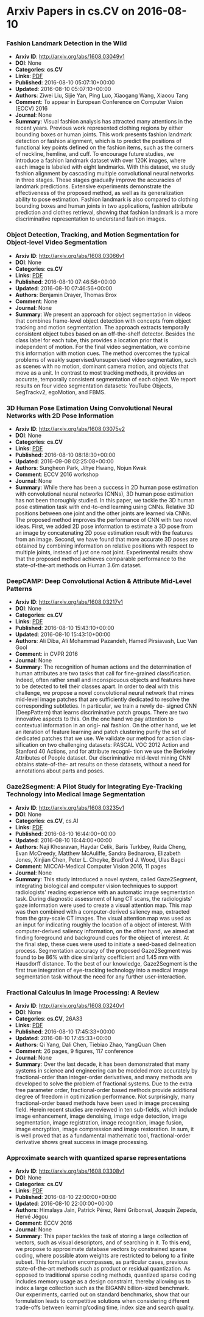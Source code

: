 # Arxiv Papers in cs.CV on 2016-08-10
### Fashion Landmark Detection in the Wild
- **Arxiv ID**: http://arxiv.org/abs/1608.03049v1
- **DOI**: None
- **Categories**: **cs.CV**
- **Links**: [PDF](http://arxiv.org/pdf/1608.03049v1)
- **Published**: 2016-08-10 05:07:10+00:00
- **Updated**: 2016-08-10 05:07:10+00:00
- **Authors**: Ziwei Liu, Sijie Yan, Ping Luo, Xiaogang Wang, Xiaoou Tang
- **Comment**: To appear in European Conference on Computer Vision (ECCV) 2016
- **Journal**: None
- **Summary**: Visual fashion analysis has attracted many attentions in the recent years. Previous work represented clothing regions by either bounding boxes or human joints. This work presents fashion landmark detection or fashion alignment, which is to predict the positions of functional key points defined on the fashion items, such as the corners of neckline, hemline, and cuff. To encourage future studies, we introduce a fashion landmark dataset with over 120K images, where each image is labeled with eight landmarks. With this dataset, we study fashion alignment by cascading multiple convolutional neural networks in three stages. These stages gradually improve the accuracies of landmark predictions. Extensive experiments demonstrate the effectiveness of the proposed method, as well as its generalization ability to pose estimation. Fashion landmark is also compared to clothing bounding boxes and human joints in two applications, fashion attribute prediction and clothes retrieval, showing that fashion landmark is a more discriminative representation to understand fashion images.



### Object Detection, Tracking, and Motion Segmentation for Object-level Video Segmentation
- **Arxiv ID**: http://arxiv.org/abs/1608.03066v1
- **DOI**: None
- **Categories**: **cs.CV**
- **Links**: [PDF](http://arxiv.org/pdf/1608.03066v1)
- **Published**: 2016-08-10 07:46:56+00:00
- **Updated**: 2016-08-10 07:46:56+00:00
- **Authors**: Benjamin Drayer, Thomas Brox
- **Comment**: None
- **Journal**: None
- **Summary**: We present an approach for object segmentation in videos that combines frame-level object detection with concepts from object tracking and motion segmentation. The approach extracts temporally consistent object tubes based on an off-the-shelf detector. Besides the class label for each tube, this provides a location prior that is independent of motion. For the final video segmentation, we combine this information with motion cues. The method overcomes the typical problems of weakly supervised/unsupervised video segmentation, such as scenes with no motion, dominant camera motion, and objects that move as a unit. In contrast to most tracking methods, it provides an accurate, temporally consistent segmentation of each object. We report results on four video segmentation datasets: YouTube Objects, SegTrackv2, egoMotion, and FBMS.



### 3D Human Pose Estimation Using Convolutional Neural Networks with 2D Pose Information
- **Arxiv ID**: http://arxiv.org/abs/1608.03075v2
- **DOI**: None
- **Categories**: **cs.CV**
- **Links**: [PDF](http://arxiv.org/pdf/1608.03075v2)
- **Published**: 2016-08-10 08:18:30+00:00
- **Updated**: 2016-09-08 02:25:08+00:00
- **Authors**: Sungheon Park, Jihye Hwang, Nojun Kwak
- **Comment**: ECCV 2016 workshop
- **Journal**: None
- **Summary**: While there has been a success in 2D human pose estimation with convolutional neural networks (CNNs), 3D human pose estimation has not been thoroughly studied. In this paper, we tackle the 3D human pose estimation task with end-to-end learning using CNNs. Relative 3D positions between one joint and the other joints are learned via CNNs. The proposed method improves the performance of CNN with two novel ideas. First, we added 2D pose information to estimate a 3D pose from an image by concatenating 2D pose estimation result with the features from an image. Second, we have found that more accurate 3D poses are obtained by combining information on relative positions with respect to multiple joints, instead of just one root joint. Experimental results show that the proposed method achieves comparable performance to the state-of-the-art methods on Human 3.6m dataset.



### DeepCAMP: Deep Convolutional Action & Attribute Mid-Level Patterns
- **Arxiv ID**: http://arxiv.org/abs/1608.03217v1
- **DOI**: None
- **Categories**: **cs.CV**
- **Links**: [PDF](http://arxiv.org/pdf/1608.03217v1)
- **Published**: 2016-08-10 15:43:10+00:00
- **Updated**: 2016-08-10 15:43:10+00:00
- **Authors**: Ali Diba, Ali Mohammad Pazandeh, Hamed Pirsiavash, Luc Van Gool
- **Comment**: in CVPR 2016
- **Journal**: None
- **Summary**: The recognition of human actions and the determination of human attributes are two tasks that call for fine-grained classification. Indeed, often rather small and inconspicuous objects and features have to be detected to tell their classes apart. In order to deal with this challenge, we propose a novel convolutional neural network that mines mid-level image patches that are sufficiently dedicated to resolve the corresponding subtleties. In particular, we train a newly de- signed CNN (DeepPattern) that learns discriminative patch groups. There are two innovative aspects to this. On the one hand we pay attention to contextual information in an origi- nal fashion. On the other hand, we let an iteration of feature learning and patch clustering purify the set of dedicated patches that we use. We validate our method for action clas- sification on two challenging datasets: PASCAL VOC 2012 Action and Stanford 40 Actions, and for attribute recogni- tion we use the Berkeley Attributes of People dataset. Our discriminative mid-level mining CNN obtains state-of-the- art results on these datasets, without a need for annotations about parts and poses.



### Gaze2Segment: A Pilot Study for Integrating Eye-Tracking Technology into Medical Image Segmentation
- **Arxiv ID**: http://arxiv.org/abs/1608.03235v1
- **DOI**: None
- **Categories**: **cs.CV**, cs.AI
- **Links**: [PDF](http://arxiv.org/pdf/1608.03235v1)
- **Published**: 2016-08-10 16:44:00+00:00
- **Updated**: 2016-08-10 16:44:00+00:00
- **Authors**: Naji Khosravan, Haydar Celik, Baris Turkbey, Ruida Cheng, Evan McCreedy, Matthew McAuliffe, Sandra Bednarova, Elizabeth Jones, Xinjian Chen, Peter L. Choyke, Bradford J. Wood, Ulas Bagci
- **Comment**: MICCAI-Medical Computer Vision 2016, 11 pages
- **Journal**: None
- **Summary**: This study introduced a novel system, called Gaze2Segment, integrating biological and computer vision techniques to support radiologists' reading experience with an automatic image segmentation task. During diagnostic assessment of lung CT scans, the radiologists' gaze information were used to create a visual attention map. This map was then combined with a computer-derived saliency map, extracted from the gray-scale CT images. The visual attention map was used as an input for indicating roughly the location of a object of interest. With computer-derived saliency information, on the other hand, we aimed at finding foreground and background cues for the object of interest. At the final step, these cues were used to initiate a seed-based delineation process. Segmentation accuracy of the proposed Gaze2Segment was found to be 86% with dice similarity coefficient and 1.45 mm with Hausdorff distance. To the best of our knowledge, Gaze2Segment is the first true integration of eye-tracking technology into a medical image segmentation task without the need for any further user-interaction.



### Fractional Calculus In Image Processing: A Review
- **Arxiv ID**: http://arxiv.org/abs/1608.03240v1
- **DOI**: None
- **Categories**: **cs.CV**, 26A33
- **Links**: [PDF](http://arxiv.org/pdf/1608.03240v1)
- **Published**: 2016-08-10 17:45:33+00:00
- **Updated**: 2016-08-10 17:45:33+00:00
- **Authors**: Qi Yang, Dali Chen, Tiebiao Zhao, YangQuan Chen
- **Comment**: 26 pages, 9 figures, 117 conference
- **Journal**: None
- **Summary**: Over the last decade, it has been demonstrated that many systems in science and engineering can be modeled more accurately by fractional-order than integer-order derivatives, and many methods are developed to solve the problem of fractional systems. Due to the extra free parameter order, fractional-order based methods provide additional degree of freedom in optimization performance. Not surprisingly, many fractional-order based methods have been used in image processing field. Herein recent studies are reviewed in ten sub-fields, which include image enhancement, image denoising, image edge detection, image segmentation, image registration, image recognition, image fusion, image encryption, image compression and image restoration. In sum, it is well proved that as a fundamental mathematic tool, fractional-order derivative shows great success in image processing.



### Approximate search with quantized sparse representations
- **Arxiv ID**: http://arxiv.org/abs/1608.03308v1
- **DOI**: None
- **Categories**: **cs.CV**
- **Links**: [PDF](http://arxiv.org/pdf/1608.03308v1)
- **Published**: 2016-08-10 22:00:00+00:00
- **Updated**: 2016-08-10 22:00:00+00:00
- **Authors**: Himalaya Jain, Patrick Pérez, Rémi Gribonval, Joaquin Zepeda, Hervé Jégou
- **Comment**: ECCV 2016
- **Journal**: None
- **Summary**: This paper tackles the task of storing a large collection of vectors, such as visual descriptors, and of searching in it. To this end, we propose to approximate database vectors by constrained sparse coding, where possible atom weights are restricted to belong to a finite subset. This formulation encompasses, as particular cases, previous state-of-the-art methods such as product or residual quantization. As opposed to traditional sparse coding methods, quantized sparse coding includes memory usage as a design constraint, thereby allowing us to index a large collection such as the BIGANN billion-sized benchmark. Our experiments, carried out on standard benchmarks, show that our formulation leads to competitive solutions when considering different trade-offs between learning/coding time, index size and search quality.



